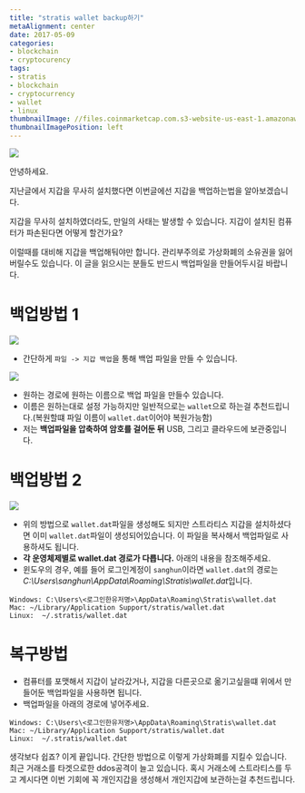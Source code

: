 ```yaml
---
title: "stratis wallet backup하기"
metaAlignment: center
date: 2017-05-09
categories:
- blockchain
- cryptocurency
tags:
- stratis
- blockchain
- cryptocurrency
- wallet
- linux
thumbnailImage: //files.coinmarketcap.com.s3-website-us-east-1.amazonaws.com/static/img/coins/200x200/stratis.png
thumbnailImagePosition: left
---
```


<!--more-->
![](https://steemitimages.com/0x0/https://cdn-images-1.medium.com/max/800/1*lnHRa3D7XxjCp4Fl7hPgHQ.jpeg)

안녕하세요.

지난글에서 지갑을 무사히 설치했다면 이번글에선 지갑을 백업하는법을 알아보겠습니다.




지갑을 무사히 설치하였더라도, 만일의 사태는 발생할 수 있습니다. 지갑이 설치된 컴퓨터가 파손된다면 어떻게 할건가요?

이럴때를 대비해 지갑을 백업해둬야만 합니다. 관리부주의로 가상화폐의 소유권을 잃어버릴수도 있습니다. 이 글을 읽으시는 분들도 반드시 백업파일을 만들어두시길 바랍니다.

# 백업방법 1

![](https://lh3.googleusercontent.com/_RsYsgIQcLJApNkjqdiQxX8Jgyj4ZnDW-BvcB8J5aHjj74nvqxgf4o-VX_fQtZ8bJx8Gt_Hm08RWwWawd1MVRAy0z7Q1ThT-wE30-1Y0VUzhZYMtztxRpPTZwZ21dtptgxxHLnYUq5IPhIKiUF9NcsAqYN7lPtK0WQ5wm2uamfyt9enM2ve4OuQqmdMcRfwnOVxWZNbwiNElIDQ870Atzp15It_kXlPtsI1fgCzFia3hjucgwpOoieI5VR1ticn8M-esUHpmFdH3kOdN7cIbtpqgk0LC5EtK5asfb4OxxXsko83anACEMOukaNN7ur-PaLUjqNGUUvNJzf48f5zYEyyE8vJaPmJdgMQt0wb-f1snXph1XWQyh0Xlxa3kWb9PEjAGZ319YM3apswP3lipa8hxpBdg1hM_gyJnq12aRid4b-Mjuq05kHoze3N9RGiHWUNoUWMMnKotY_sTTLjZRuscnNJJrzKxCx_IbDrX4qQypL3v0f44pHRHxEIP5G7YBJ802fSha_o8CjTA7fkt-ftFrPLKBA3As9vNIsHQ-zBMxr2YQjEAPL5eNEuVa7iMeEKNW06swNqA7dEcI8hSab_VLivPxjJgf7QCEC3rpEQR3A6wnEqwDECo2248qqhX9YcNP-ZOdc86lAj1KT3XCAoXA0Rw4CiWoMOP=w796-h414-no)
-   간단하게 `파일 -> 지갑 백업`을 통해 백업 파일을 만들 수 있습니다.

![](https://lh3.googleusercontent.com/144qg04MUwMxC8OSyrHUK6M2QVp9iXZNKTB_e4jECPvCSjStjv5TUX5UQtSKjKij3t9g0wv1H0y5gNdfxcx1yTTE66IGmahcTdwhtEQhJUumOyzcqTPs8ToqML1d4H0EEWeih449KNnnvfzymeppdHLqIkv-35SoVtyIDNb_Ds4g6o79xquqnvsF7a60XXgvR3lUHPMCuwfOGiY9UoyeaLDLFG0o8niJTuGkpoKX2Y8tHggAurd6tryXtoQdDk97p_z_opaoZC8jjxYf41vZiGEGjb7BPrPqqQbsOQnNvsuE30gH1cVTgIWV9Ah7VoaHPVgZNtD8WowupQn89FfPMgsPFC3Ivxk4y6CHaYcQieRqRGEmyjvxn7kap-XkV40qvCL7lcbQNHK8jRzAOzd3A2h4AgxVum9iXC3fQY3F5qq4B70CpkO5BHfpF9ivURRNtwiFb0qatEXlNP1U6cfdlkwH0x7qjYlITjWUFOk4_BUpExZvY2qsBHzFn_EKJys84RSDtIdsLALa2Z_5zauwAVZK3XxSc8CuaOYlJRL3cMiZ76u5BRSua-mCFHYGxh-RjLjQv5mTzS8M9A5CZRnXdxCDzwPLVYIvtSVGS49QPuaafY3_cbLtx--ds7SJf8VFJ6s341JNbL3vzEmBAHYTHi0diIbK43OP8jnq=w1410-h1178-no)
-   원하는 경로에 원하는 이름으로 백업 파일을 만들수 있습니다.
-   이름은 원하는대로 설정 가능하지만 일반적으로는 `wallet`으로 하는걸 추천드립니다.(복원할떄 파일 이름이 `wallet.dat`이어야 복원가능함)
-   저는 **백업파일을 압축하여 암호를 걸어둔 뒤** USB, 그리고 클라우드에 보관중입니다.

# 백업방법 2
![](https://lh3.googleusercontent.com/CzlwtUxbH5_yaT6N1Y__yR8tK0xgefA3-a9tCgpDG-9Q2HIsLapYB-e06zEdoTC8keWF2fDX1p3Bqqihch1BAjcDtAGIs2Foc7FBH1Pyx1E0My6OIegSK_S0iSNzYAFQUL3bS8PTtEYffC6ASJlKh7u9QLvnj_dwBJnh7AvmSWdWG37M0iV55yXk2Al8-ZgWv7rv__jsPofxaj1zpDUVmIndzIpuStGs7lj8oamU1C14RFLfm0p-D8K1cgspu_HlRGic5VHWBl1FkwIs-uHgLtlWwpY0-geUMtxLSVhgaOLKk8OHG4yPgZ2zWHpAYWTgzVJQCknuKcIN3N47d3bKbeY6N3OzasNr_AJmg14L13usxQHTumqyZQOEVsSD8NbxvGoFufu5o1X4iplmY9ScnLyWDDccul8NB6bd_GgZf2PpggyYFtk_zFpWKOXvi5RSfT-6daa02tHqNIQbY5D_EiHf2JzCPLx0WZueYYKCE5afSeVSyW1Jy8M_yg6yFHHu5Wf_f4yFOdC4pAr7HBVGqn0tXTvJuxpMV0etiA0CIwf1qsZ1bgFFIo-ZfBbHHJAGJM8Hlz0-AmuiYZbZ90gR2renMl5y8pHGcQyc1rid5VMP0zgNzsXKGAKJauCyIs9cYggsxff-FZQ8958zi3sOa-L11aHUDZqCoPBo=w2276-h1230-no)
-   위의 방법으로 `wallet.dat`파일을 생성해도 되지만 스트라티스 지갑을 설치하셨다면 이미 `wallet.dat`파일이 생성되어있습니다. 이 파일을 복사해서 백업파일로 사용하셔도 됩니다.
-   **각 운영체제별로 wallet.dat 경로가 다릅니다.** 아래의 내용을 참조해주세요.
-   윈도우의 경우, 예를 들어 로그인계정이 `sanghun`이라면 `wallet.dat`의 경로는 *C:\Users\sanghun\AppData\Roaming\Stratis\wallet.dat*입니다.

```
Windows: C:\Users\<로그인한유저명>\AppData\Roaming\Stratis\wallet.dat
Mac: ~/Library/Application Support/stratis/wallet.dat
Linux:  ~/.stratis/wallet.dat
```

# 복구방법
-   컴퓨터를 포맷해서 지갑이 날라갔거나, 지갑을 다른곳으로 옮기고싶을떄 위에서 만들어둔 백업파일을 사용하면 됩니다.
-   백업파일을 아래의 경로에 넣어주세요.

```
Windows: C:\Users\<로그인한유저명>\AppData\Roaming\Stratis\wallet.dat
Mac: ~/Library/Application Support/stratis/wallet.dat
Linux:  ~/.stratis/wallet.dat
```



생각보다 쉽죠? 이게 끝입니다. 간단한 방법으로 이렇게 가상화폐를 지킬수 있습니다. 최근 거래소를 타겟으로한 ddos공격이 늘고 있습니다. 혹시 거래소에 스트라티스를 두고 계시다면 이번 기회에 꼭 개인지갑을 생성해서 개인지갑에 보관하는걸 추천드립니다.
